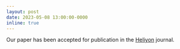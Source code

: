```yaml
---
layout: post
date: 2023-05-08 13:00:00-0000
inline: true
---
```


Our paper has been accepted for publication in the <a href="https://www.cell.com/heliyon/">Heliyon</a> journal.
